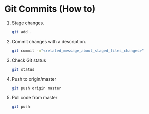 # Git Commits (How to)

1. Stage changes.

   ```sh
   git add .
   ```

2. Commit changes with a description.

   ```sh
   git commit -m"<related_message_about_staged_files_changes>"
   ```

3. Check Git status

   ```sh
   git status
   ```

4. Push to origin/master

   ```sh
   git push origin master
   ```

5. Pull code from master
   ```sh
   git push
   ```
